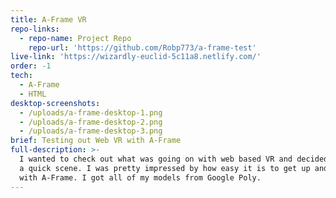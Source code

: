 ```yaml
---
title: A-Frame VR
repo-links:
  - repo-name: Project Repo
    repo-url: 'https://github.com/Robp773/a-frame-test'
live-link: 'https://wizardly-euclid-5c11a8.netlify.com/'
order: -1
tech:
  - A-Frame
  - HTML
desktop-screenshots:
  - /uploads/a-frame-desktop-1.png
  - /uploads/a-frame-desktop-2.png
  - /uploads/a-frame-desktop-3.png
brief: Testing out Web VR with A-Frame
full-description: >-
  I wanted to check out what was going on with web based VR and decided to make
  a quick scene. I was pretty impressed by how easy it is to get up and running
  with A-Frame. I got all of my models from Google Poly.
---
```


